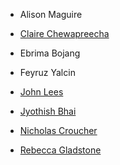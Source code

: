- Alison Maguire

- [Claire Chewapreecha](https://www.tropicalmedicine.ox.ac.uk/team/claire-chewapreecha)

- Ebrima Bojang

- Feyruz Yalcin

- [John Lees](https://www.imperial.ac.uk/people/j.lees)

- [Jyothish Bhai](https://www.ebi.ac.uk/about/people/jyothish-bhai)

- [Nicholas Croucher](https://www.imperial.ac.uk/people/n.croucher)

- [Rebecca Gladstone](https://www.linkedin.com/in/rebecca-gladstone-31a52325/)
